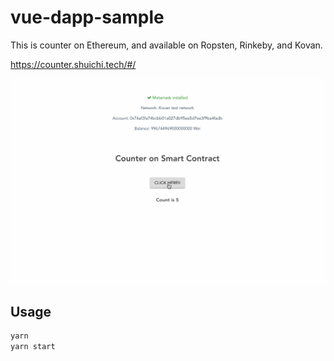 # vue-dapp-sample

This is counter on Ethereum, and available on Ropsten, Rinkeby, and Kovan.

https://counter.shuichi.tech/#/

![image](img/sample.gif)

## Usage

``` bash
yarn
yarn start
```
